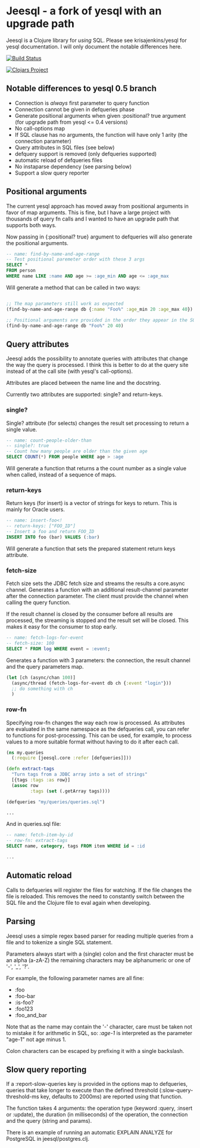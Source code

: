 # Jeesql - a fork of yesql with an upgrade path

Jeesql is a Clojure library for _using_ SQL. Please see krisajenkins/yesql for yesql documentation.
I will only document the notable differences here.

[![Build Status](https://travis-ci.org/tatut/jeesql.svg?branch=master)](https://travis-ci.org/tatut/jeesql)

[![Clojars Project](http://clojars.org/webjure/jeesql/latest-version.svg)](http://clojars.org/webjure/jeesql)

## Notable differences to yesql 0.5 branch

* Connection is *always* first parameter to query function
* Connection cannot be given in defqueries phase
* Generate positional arguments when given :positional? true argument (for upgrade path from yesql <= 0.4 versions)
* No call-options map
* If SQL clause has no arguments, the function will have only 1 arity (the connection parameter)
* Query attributes in SQL files (see below)
* defquery support is removed (only defqueries supported)
* automatic reload of defqueries files
* No instaparse dependency (see parsing below)
* Support a slow query reporter

## Positional arguments

The current yesql approach has moved away from positional arguments in favor of map arguments.
This is fine, but I have a large project with thousands of query fn calls and I wanted
to have an upgrade path that supports both ways.

Now passing in {:positional? true} argument to defqueries will also generate the
positional arguments.

```SQL
-- name: find-by-name-and-age-range
-- Test positional paremeter order with these 3 args
SELECT *
FROM person
WHERE name LIKE :name AND age >= :age_min AND age <= :age_max
```

Will generate a method that can be called in two ways:

```clojure

;; The map parameters still work as expected
(find-by-name-and-age-range db {:name "Foo%" :age_min 20 :age_max 40})

;; Positional arguments are provided in the order they appear in the SQL
(find-by-name-and-age-range db "Foo%" 20 40)
```

## Query attributes

Jeesql adds the possibility to annotate queries with attributes that change the
way the query is processed. I think this is better to do at the query site instead
of at the call site (with yesql's call-options).

Attributes are placed between the name line and the docstring.

Currently two attributes are supported: single? and return-keys.


### single?

Single? attribute (for selects) changes the result set processing to return a
single value.

```SQL
-- name: count-people-older-than
-- single?: true
-- Count how many people are older than the given age
SELECT COUNT(*) FROM people WHERE age > :age
```

Will generate a function that returns a the count number as a single value when
called, instead of a sequence of maps.

### return-keys

Return keys (for insert) is a vector of strings for keys to return.
This is mainly for Oracle users.

```SQL
-- name: insert-foo<!
-- return-keys: ["FOO_ID"]
-- Insert a foo and return FOO_ID
INSERT INTO foo (bar) VALUES (:bar)
```

Will generate a function that sets the prepared statement return keys
attribute.

### fetch-size

Fetch size sets the JDBC fetch size and streams the results a core.async channel. Generates a
function with an additional result-channel parameter after the connection parameter. The client
must provide the channel when calling the query function.

If the result channel is closed by the consumer before all results are processed, the streaming is
stopped and the result set will be closed. This makes it easy for the consumer to stop early.

```SQL
-- name: fetch-logs-for-event
-- fetch-size: 100
SELECT * FROM log WHERE event = :event;
```

Generates a function with 3 parameters: the connection, the result channel and the query
parameters map.

```clojure
(let [ch (async/chan 100)]
  (async/thread (fetch-logs-for-event db ch {:event "login"}))
  ;; do something with ch
  )
```

### row-fn

Specifying row-fn changes the way each row is processed. As attributes are evaluated in the same
namespace as the defqueries call, you can refer to functions for post-processing. This can be used,
for example, to process values to a more suitable format without having to do it after each call.

```clojure
(ns my.queries
  (:require [jeesql.core :refer [defqueries]]))

(defn extract-tags
  "Turn tags from a JDBC array into a set of strings"
  [{tags :tags :as row}]
  (assoc row
         :tags (set (.getArray tags))))

(defqueries "my/queries/queries.sql")

...
```

And in queries.sql file:
```SQL
-- name: fetch-item-by-id
-- row-fn: extract-tags
SELECT name, category, tags FROM item WHERE id = :id

...
```

## Automatic reload

Calls to defqueries will register the files for watching. If the file changes the
file is reloaded. This removes the need to constantly switch between the SQL file
and the Clojure file to eval again when developing.


## Parsing

Jeesql uses a simple regex based parser for reading multiple queries from a file and
to tokenize a single SQL statement.

Parameters always start with a (single) colon and the first character must be an alpha (a-zA-Z)
the remaining characters may be alphanumeric or one of '-', '_', '?'.

For example, the following parameter names are all fine:

* :foo
* :foo-bar
* :is-foo?
* :foo123
* :foo_and_bar

Note that as the name may contain the '-' character, care must be taken not to mistake it
for arithmetic in SQL, so: *:age-1* is interpreted as the parameter "age-1" not age minus 1.

Colon characters can be escaped by prefixing it with a single backslash.

## Slow query reporting

If a :report-slow-queries key is provided in the options map to defqueries,
queries that take longer to execute than the defined threshold (:slow-query-threshold-ms key,
defaults to 2000ms) are reported using that function.

The function takes 4 arguments: the operation type (keyword :query, :insert or :update), the duration
(in milliseconds) of the operation, the connection and the query (string and params).

There is an example of running an automatic EXPLAIN ANALYZE for PostgreSQL in jeesql/postgres.clj.